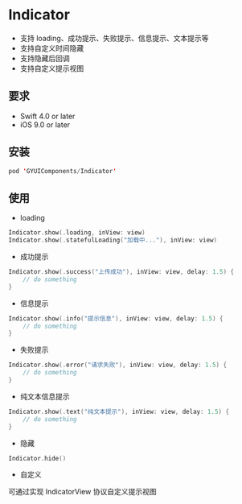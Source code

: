 # Indicator

* 支持 loading、成功提示、失败提示、信息提示、文本提示等
* 支持自定义时间隐藏
* 支持隐藏后回调
* 支持自定义提示视图

## 要求

* Swift 4.0 or later
* iOS 9.0 or later

## 安装

``` swift
pod 'GYUIComponents/Indicator'
```

## 使用

* loading
``` swift
Indicator.show(.loading, inView: view)
Indicator.show(.statefulLoading("加载中..."), inView: view)
```

* 成功提示
``` swift
Indicator.show(.success("上传成功"), inView: view, delay: 1.5) {
    // do something
}
```

* 信息提示
``` swift
Indicator.show(.info("提示信息"), inView: view, delay: 1.5) {
    // do something
}
```

* 失败提示
``` swift
Indicator.show(.error("请求失败"), inView: view, delay: 1.5) {
    // do something
}
```

* 纯文本信息提示
``` swift
Indicator.show(.text("纯文本提示"), inView: view, delay: 1.5) {
    // do something
}
```

* 隐藏
``` swift
Indicator.hide()
```

* 自定义

可通过实现 IndicatorView 协议自定义提示视图
